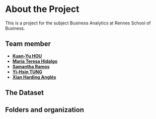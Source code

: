 # About the Project 
This is a project for the subject Business Analytics at Rennes School of Business. 
## Team member
*   **[Kuan-Yu HOU](https://github.com/DoreenHou)** 
*   **[María Teresa Hidalgo](https://github.com/Teresiux14)**   
*   **[Samantha Ramos](https://github.com/samanta-ramos)**
*   **[Yi-Hsin TUNG](https://github.com/evatung0719)**
*   **[Xian Harding Anglés](https://github.com/r41ss4)**
## The Dataset

## Folders and organization 



